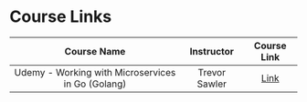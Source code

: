 # Course Links

|                    Course Name                    |  Instructor   |                              Course Link                               |
| :-----------------------------------------------: | :-----------: | :--------------------------------------------------------------------: |
| Udemy - Working with Microservices in Go (Golang) | Trevor Sawler | [Link](https://www.udemy.com/course/working-with-microservices-in-go/) |
